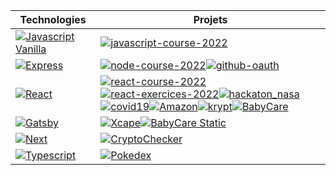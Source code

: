 | **Technologies**| **Projets** |
|-----------------|-----------------------------|
|[![Javascript Vanilla](https://img.shields.io/static/v1?label=&message=JavaScript&color=#202124&logo=javascript&logoColor=FFFFFF)](https://developer.mozilla.org/en-US/docs/Web/JavaScript)|[![javascript-course-2022](https://img.shields.io/static/v1?label=javascript-course-2022&message=%20&color=000605&logo=github&logoColor=white&labelColor=000605)](https://github.com/ohayon-alexandre/javascript-course-2022)
|[![Express](https://img.shields.io/static/v1?label=&message=express&color=#202124&logo=express&logoColor=FFFFFF)](https://developer.mozilla.org/en-US/docs/Web/JavaScript)|[![node-course-2022](https://img.shields.io/static/v1?label=node-course-2022&message=%20&color=000605&logo=github&logoColor=white&labelColor=000605)](https://github.com/ohayon-alexandre/node-course-2022)[![github-oauth](https://img.shields.io/static/v1?label=github-oauth&message=%20&color=000605&logo=github&logoColor=white&labelColor=000605)](https://github.com/ohayon-alexandre/github-oauth)
|[![React](https://img.shields.io/static/v1?label=&message=React&color=#202124&logo=react&logoColor=FFFFFF)](https://developer.mozilla.org/en-US/docs/Web/JavaScript)|[![react-course-2022](https://img.shields.io/static/v1?label=react-course-2022&message=%20&color=000605&logo=github&logoColor=white&labelColor=000605)](https://github.com/ohayon-alexandre/react-course-2022)[![react-exercices-2022](https://img.shields.io/static/v1?label=react-exercices-2022&message=%20&color=000605&logo=github&logoColor=white&labelColor=000605)](https://github.com/ohayon-alexandre/react-exercices-2022)[![hackaton_nasa](https://img.shields.io/static/v1?label=hackaton_nasa&message=%20&color=000605&logo=github&logoColor=white&labelColor=000605)](https://github.com/ohayon-alexandre/hackaton_nasa)[![covid19](https://img.shields.io/static/v1?label=covid19&message=%20&color=000605&logo=github&logoColor=white&labelColor=000605)](https://github.com/ohayon-alexandre/covid19)[![Amazon](https://img.shields.io/static/v1?label=Amazon&message=%20&color=000605&logo=github&logoColor=white&labelColor=000605)](https://github.com/ohayon-alexandre/Amazon)[![krypt](https://img.shields.io/static/v1?label=krypt&message=%20&color=000605&logo=github&logoColor=white&labelColor=000605)](https://github.com/ohayon-alexandre/krypt)[![BabyCare](https://img.shields.io/static/v1?label=BabyCare&message=%20&color=000605&logo=github&logoColor=white&labelColor=000605)](https://github.com/BabyCare-EIP/BabyCare)
|[![Gatsby](https://img.shields.io/static/v1?label=&message=Gatsby&color=#202124&logo=gatsby&logoColor=FFFFFF)](https://developer.mozilla.org/en-US/docs/Web/JavaScript)|[![Xcape](https://img.shields.io/static/v1?label=Xcape&message=%20&color=000605&logo=github&logoColor=white&labelColor=000605)](https://github.com/ohayon-alexandre/Xcape)[![BabyCare Static](https://img.shields.io/static/v1?label=BabyCare-Static&message=%20&color=000605&logo=github&logoColor=white&labelColor=000605)](https://github.com/BabyCare-EIP/Website)
|[![Next](https://img.shields.io/static/v1?label=&message=Next&color=#202124&logo=next.js&logoColor=FFFFFF)](https://developer.mozilla.org/en-US/docs/Web/JavaScript)|[![CryptoChecker](https://img.shields.io/static/v1?label=CryptoChecker&message=%20&color=000605&logo=github&logoColor=white&labelColor=000605)](https://github.com/ohayon-alexandre/CryptoChecker)
|[![Typescript](https://img.shields.io/static/v1?label=&message=Typescript&color=#202124&logo=typescript&logoColor=FFFFFF)](https://developer.mozilla.org/en-US/docs/Web/JavaScript)|[![Pokedex](https://img.shields.io/static/v1?label=Pokedex&message=%20&color=000605&logo=github&logoColor=white&labelColor=000605)](https://github.com/ohayon-alexandre/Pokedex)
